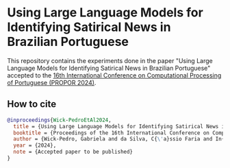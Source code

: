 # Using Large Language Models for Identifying Satirical News in Brazilian Portuguese

This repository contains the experiments done in the paper "Using Large Language Models for Identifying Satirical News in Brazilian Portuguese" accepted to the [16th International Conference on Computational Processing of Portuguese (PROPOR 2024)](https://propor2024.citius.gal/).

## How to cite
```bibtex
@inproceedings{Wick-PedroEtAl2024,
  title = {Using Large Language Models for Identifying Satirical News in Brazilian Portuguese},
  booktitle = {Proceedings of the 16th International Conference on Computational {{Processing}} of the {{Portuguese Language}}},
  author = {Wick-Pedro, Gabriela and da Silva, C{\'a}ssio Faria and In{\'a}cio, Marcio Lima and Vale, Oto Ara{\'u}jo and Caseli, Helena de Medeiros},
  year = {2024},
  note = {Accepted paper to be published}
}
```
